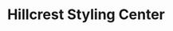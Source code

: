 ---
title: "Hillcrest Styling Center"
url: /lawrence/hillcrest-styling-center/
shop: hairdresser
---